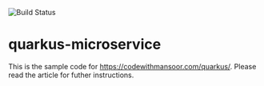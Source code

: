![Build Status](https://travis-ci.com/smmansoor/quarkus-microservice.svg?branch=master)

# quarkus-microservice

This is the sample code for https://codewithmansoor.com/quarkus/. Please read the article for futher instructions.
